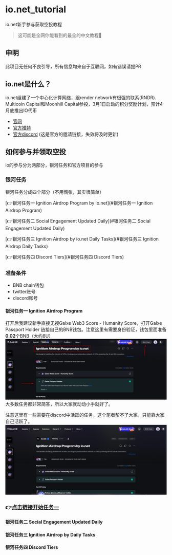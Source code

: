 # io.net_tutorial
io.net新手参与获取空投教程
> 这可能是全网你能看到的最全的中文教程🤟

## 申明
此项目无任何不良引导，所有信息均来自于互联网，如有错误请提PR


## io.net是什么？
io.net组建了一个中心化计算网络，跟render network有很强的联系(RNDR).
Multicoin Capital和Moonhill Capital参投，3月1日启动的积分奖励计划，预计4月底推出IO代币

- [官网](https://io.net/)
- [官方推特](https://twitter.com/ionet_official)
- [官方discord](https://discord.com/invite/X8wgHmURKK) (这是官方的邀请链接，失效将及时更新)

## 如何参与并领取空投
io的参与分为两部分，银河任务和官方项目的参与

### 银河任务
银河任务分成四个部分（不用慌张，其实很简单）

[👉银河任务一 Ignition Airdrop Program by io.net](#银河任务一 Ignition Airdrop Program)

[👉银河任务二 Social Engagement Updated Daily](#银河任务二 Social Engagement Updated Daily)

[👉银河任务三 Ignition Airdrop by io.net Daily Tasks](#银河任务三 Ignition Airdrop Daily Tasks)

[👉银河任务四 Discord Tiers](#银河任务四 Discord Tiers)

### 准备条件
- BNB chain钱包
- twitter账号
- discord账号

#### 银河任务一 Ignition Airdrop Program

打开后我建议新手直接无视Galxe Web3 Score - Humanity Score，打开Galxe Passport Holder
链接自己的BNB钱包。注意这里有需要身份验证，钱包里面准备**0.02**个BNB（大约8U）
![](./pics/galaxy_task1_0.png)
大多数任务都非常简答，所以大家就动动小手就好了。


注意这里有一些需要在discord中活跃的任务，这个笔者帮不了大家，只能靠大家自己活跃了。
![](./pics/galaxy_task1_1.png)


### 👉[点击链接开始任务一](https://galxe.com/8xehTTQLX6wAAFMgKa7UiH/campaign/GCQiot4SR2?referral_code=GRFr2JSkbCmvW3p_ptQGK-R3ftE4TeDlIQ8GYUQ8Xr1TwqM)

#### 银河任务二 Social Engagement Updated Daily

#### 银河任务三 Ignition Airdrop by Daily Tasks

#### 银河任务四 Discord Tiers